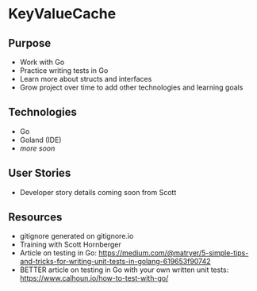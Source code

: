 # KeyValueCache

## Purpose
- Work with Go
- Practice writing tests in Go
- Learn more about structs and interfaces
- Grow project over time to add other technologies and learning goals

## Technologies
- Go
- Goland (IDE)
- _more soon_

## User Stories

- Developer story details coming soon from Scott




## Resources
- gitignore generated on gitignore.io
- Training with Scott Hornberger
- Article on testing in Go: https://medium.com/@matryer/5-simple-tips-and-tricks-for-writing-unit-tests-in-golang-619653f90742
- BETTER article on testing in Go with your own written unit tests: https://www.calhoun.io/how-to-test-with-go/


